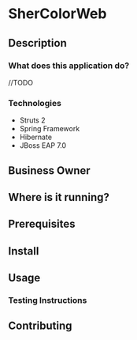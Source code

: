 # SherColorWeb
## Description
### What does this application do?
//TODO
### Technologies
- Struts 2
- Spring Framework
- Hibernate
- JBoss EAP 7.0
## Business Owner

## Where is it running?

## Prerequisites

## Install

## Usage

### Testing Instructions

## Contributing